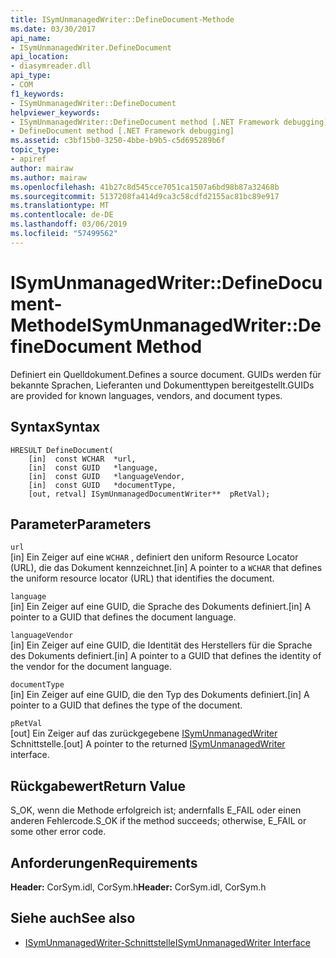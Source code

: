 ```yaml
---
title: ISymUnmanagedWriter::DefineDocument-Methode
ms.date: 03/30/2017
api_name:
- ISymUnmanagedWriter.DefineDocument
api_location:
- diasymreader.dll
api_type:
- COM
f1_keywords:
- ISymUnmanagedWriter::DefineDocument
helpviewer_keywords:
- ISymUnmanagedWriter::DefineDocument method [.NET Framework debugging]
- DefineDocument method [.NET Framework debugging]
ms.assetid: c3bf15b0-3250-4bbe-b9b5-c5d695289b6f
topic_type:
- apiref
author: mairaw
ms.author: mairaw
ms.openlocfilehash: 41b27c8d545cce7051ca1507a6bd98b87a32468b
ms.sourcegitcommit: 5137208fa414d9ca3c58cdfd2155ac81bc89e917
ms.translationtype: MT
ms.contentlocale: de-DE
ms.lasthandoff: 03/06/2019
ms.locfileid: "57499562"
---
```

# <a name="isymunmanagedwriterdefinedocument-method"></a><span data-ttu-id="981e7-102">ISymUnmanagedWriter::DefineDocument-Methode</span><span class="sxs-lookup"><span data-stu-id="981e7-102">ISymUnmanagedWriter::DefineDocument Method</span></span>
<span data-ttu-id="981e7-103">Definiert ein Quelldokument.</span><span class="sxs-lookup"><span data-stu-id="981e7-103">Defines a source document.</span></span> <span data-ttu-id="981e7-104">GUIDs werden für bekannte Sprachen, Lieferanten und Dokumenttypen bereitgestellt.</span><span class="sxs-lookup"><span data-stu-id="981e7-104">GUIDs are provided for known languages, vendors, and document types.</span></span>  
  
## <a name="syntax"></a><span data-ttu-id="981e7-105">Syntax</span><span class="sxs-lookup"><span data-stu-id="981e7-105">Syntax</span></span>  
  
```  
HRESULT DefineDocument(  
    [in]  const WCHAR  *url,  
    [in]  const GUID   *language,  
    [in]  const GUID   *languageVendor,  
    [in]  const GUID   *documentType,  
    [out, retval] ISymUnmanagedDocumentWriter**  pRetVal);  
```  
  
## <a name="parameters"></a><span data-ttu-id="981e7-106">Parameter</span><span class="sxs-lookup"><span data-stu-id="981e7-106">Parameters</span></span>  
 `url`  
 <span data-ttu-id="981e7-107">[in] Ein Zeiger auf eine `WCHAR` , definiert den uniform Resource Locator (URL), die das Dokument kennzeichnet.</span><span class="sxs-lookup"><span data-stu-id="981e7-107">[in] A pointer to a `WCHAR` that defines the uniform resource locator (URL) that identifies the document.</span></span>  
  
 `language`  
 <span data-ttu-id="981e7-108">[in] Ein Zeiger auf eine GUID, die Sprache des Dokuments definiert.</span><span class="sxs-lookup"><span data-stu-id="981e7-108">[in] A pointer to a GUID that defines the document language.</span></span>  
  
 `languageVendor`  
 <span data-ttu-id="981e7-109">[in] Ein Zeiger auf eine GUID, die Identität des Herstellers für die Sprache des Dokuments definiert.</span><span class="sxs-lookup"><span data-stu-id="981e7-109">[in] A pointer to a GUID that defines the identity of the vendor for the document language.</span></span>  
  
 `documentType`  
 <span data-ttu-id="981e7-110">[in] Ein Zeiger auf eine GUID, die den Typ des Dokuments definiert.</span><span class="sxs-lookup"><span data-stu-id="981e7-110">[in] A pointer to a GUID that defines the type of the document.</span></span>  
  
 `pRetVal`  
 <span data-ttu-id="981e7-111">[out] Ein Zeiger auf das zurückgegebene [ISymUnmanagedWriter](../../../../docs/framework/unmanaged-api/diagnostics/isymunmanagedwriter-interface.md) Schnittstelle.</span><span class="sxs-lookup"><span data-stu-id="981e7-111">[out] A pointer to the returned [ISymUnmanagedWriter](../../../../docs/framework/unmanaged-api/diagnostics/isymunmanagedwriter-interface.md) interface.</span></span>  
  
## <a name="return-value"></a><span data-ttu-id="981e7-112">Rückgabewert</span><span class="sxs-lookup"><span data-stu-id="981e7-112">Return Value</span></span>  
 <span data-ttu-id="981e7-113">S_OK, wenn die Methode erfolgreich ist; andernfalls E_FAIL oder einen anderen Fehlercode.</span><span class="sxs-lookup"><span data-stu-id="981e7-113">S_OK if the method succeeds; otherwise, E_FAIL or some other error code.</span></span>  
  
## <a name="requirements"></a><span data-ttu-id="981e7-114">Anforderungen</span><span class="sxs-lookup"><span data-stu-id="981e7-114">Requirements</span></span>  
 <span data-ttu-id="981e7-115">**Header:** CorSym.idl, CorSym.h</span><span class="sxs-lookup"><span data-stu-id="981e7-115">**Header:** CorSym.idl, CorSym.h</span></span>  
  
## <a name="see-also"></a><span data-ttu-id="981e7-116">Siehe auch</span><span class="sxs-lookup"><span data-stu-id="981e7-116">See also</span></span>
- [<span data-ttu-id="981e7-117">ISymUnmanagedWriter-Schnittstelle</span><span class="sxs-lookup"><span data-stu-id="981e7-117">ISymUnmanagedWriter Interface</span></span>](../../../../docs/framework/unmanaged-api/diagnostics/isymunmanagedwriter-interface.md)
